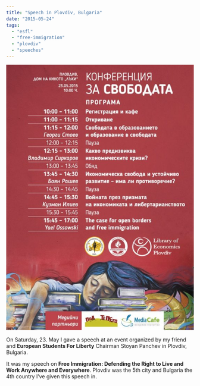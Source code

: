 ```yaml
---
title: "Speech in Plovdiv, Bulgaria"
date: "2015-05-24"
tags: 
  - "esfl"
  - "free-immigration"
  - "plovdiv"
  - "speeches"
---
```


![](images/tumblr_inline_noviafgssq1qdn1ny_540.jpg)

On Saturday, 23. May I gave a speech at an event organized by my friend and **European Students For Liberty** Chairman Stoyan Panchev in Plovdiv, Bulgaria.

It was my speech on **Free Immigration: Defending the Right to Live and Work Anywhere and Everywhere**. Plovdiv was the 5th city and Bulgaria the 4th country I’ve given this speech in.
